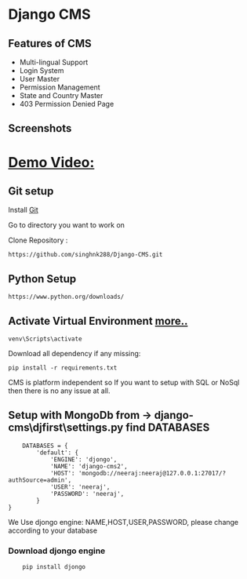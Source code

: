 # Django CMS

## Features of CMS
* Multi-lingual Support
* Login System
* User Master
* Permission Management
* State and Country Master
* 403 Permission Denied Page

## Screenshots


# [Demo Video:](https://drive.google.com/open?id=1HMP0J7Cc1eVJgUE8Y4I-xI0gVeEcmyC5)

## Git setup
Install [Git](https://git-scm.com/)

Go to directory you want to work on

Clone Repository : 

    https://github.com/singhnk288/Django-CMS.git

## Python Setup 

    https://www.python.org/downloads/
    
## Activate Virtual Environment [more..](https://packaging.python.org/guides/installing-using-pip-and-virtual-environments/)    
    
    venv\Scripts\activate    
    
Download all dependency if any missing:

    pip install -r requirements.txt    
    
    
CMS is platform independent so If you want to setup with SQL or NoSql then there is no any issue at all.

## Setup with MongoDb from -> django-cms\djfirst\settings.py find DATABASES
        
        DATABASES = {
            'default': {
                'ENGINE': 'djongo',
                'NAME': 'django-cms2',
                'HOST': 'mongodb://neeraj:neeraj@127.0.0.1:27017/?authSource=admin',
                'USER': 'neeraj',
                'PASSWORD': 'neeraj',
            }
    }
    
We Use djongo engine: NAME,HOST,USER,PASSWORD, please change according to your database

### Download djongo engine
        
        pip install djongo
        
## 

